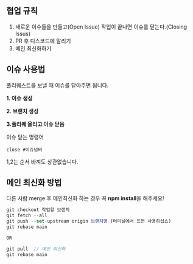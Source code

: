 ## 협업 규칙
1. 새로운 이슈들을 만들고(Open Issue) 작업이 끝나면 이슈를 닫는다.(Closing Issus)
2. PR 후 디스코드에 알리기
3. 메인 최신화하기 

## 이슈 사용법
풀리퀘스트를 보낼 때 이슈를 닫아주면 됩니다.

**1. 이슈 생성** 

**2. 브랜치 생성**

**3.풀리퀘 올리고 이슈 닫음**

이슈 닫는 명령어 

`close #이슈넘버`

1,2는 순서 바껴도 상관없습니다.

## 메인 최신화 방법
다른 사람 merge 후 메인최신화 하는 경우 꼭 **npm install**을 해주세요!
```jsx
git checkout 작업할 브랜치 
git fetch --all 
git push --set-upstream origin 브랜치명 (터미널에서 뜨면 사용하십쇼)
git rebase main

OR

git pull  // 메인 최신화
git rebase main
```
